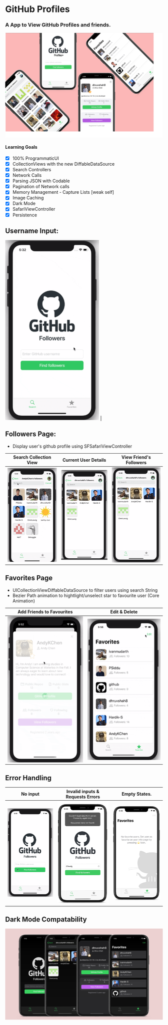 # GitHub Profiles

### A App to View GitHub Profiles and friends. 

 ![](ScreenShots/allScreens.png)

#### Learning Goals 
- [x] 100% ProgrammaticUI
- [x] CollectionViews with the new DiffableDataSource
- [x] Search Controllers
- [x] Network Calls
- [x] Parsing JSON with Codable
- [x] Pagination of Network calls
- [x] Memory Management - Capture Lists [weak self]
- [x] Image Caching
- [x] Dark Mode
- [x] SafariViewController
- [x] Persistence

## Username Input: 
   <img src="https://github.com/dhruvshah8/GitHubProfiles/blob/master/ScreenShots/Screen%20Recordings/screen1.gif?raw=true" width="300"> |

## Followers Page: 
- Display user's github profile using SFSafariViewController

| Search Collection View                     | Current User Details                          | View Friend's Followers                       |
| ------------------------------------------ | --------------------------------------------- | --------------------------------------------- |
| <img src="https://github.com/dhruvshah8/GitHubProfiles/blob/master/ScreenShots/Screen%20Recordings/collectionSearch.gif?raw=true" width="300"> | <img src="https://github.com/dhruvshah8/GitHubProfiles/blob/master/ScreenShots/Screen%20Recordings/userProfile.gif?raw=true" width="300">| <img src="https://github.com/dhruvshah8/GitHubProfiles/blob/master/ScreenShots/Screen%20Recordings/friendsFollowers.gif?raw=true" width="300"> |


## Favorites Page 
- UICollectionViewDiffableDataSource to filter users using search String 
- Bezier Path animation to hightlight/unselect star to favourite user (Core Animation)

| Add Friends to Favourites                  | Edit & Delete                                 | 
| ------------------------------------------ | --------------------------------------------- |  
| <img src="https://github.com/dhruvshah8/GitHubProfiles/blob/master/ScreenShots/Screen%20Recordings/addToFavourtie.gif?raw=true" width="300"> | <img src="https://github.com/dhruvshah8/GitHubProfiles/blob/master/ScreenShots/Screen%20Recordings/Favorites-edit.gif?raw=true" width="300">|


## Error Handling 

| No input                                   | Invalid inputs & Requests Errors              | Empty States.                                 |
| ------------------------------------------ | --------------------------------------------- | --------------------------------------------- |
| <img src="https://github.com/dhruvshah8/GitHubProfiles/blob/master/ScreenShots/Screen%20Recordings/error.gif?raw=true" width="300"> | <img src="https://github.com/dhruvshah8/GitHubProfiles/blob/master/ScreenShots/error2.jpg?raw=true" width="300">| <img src="https://github.com/dhruvshah8/GitHubProfiles/blob/master/ScreenShots/emptyState.jpg?raw=true" width="300"> |

## Dark Mode Compatability 
<img src="https://github.com/dhruvshah8/GitHubProfiles/blob/master/ScreenShots/darkMode.png?raw=true" width="800">
